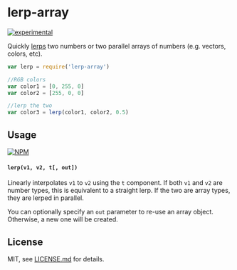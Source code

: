 # lerp-array

[![experimental](http://badges.github.io/stability-badges/dist/experimental.svg)](http://github.com/badges/stability-badges)

Quickly [lerps](https://nodei.co/npm/lerp-array/) two numbers or two parallel arrays of numbers (e.g. vectors, colors, etc). 

```js
var lerp = require('lerp-array')

//RGB colors
var color1 = [0, 255, 0]
var color2 = [255, 0, 0]

//lerp the two
var color3 = lerp(color1, color2, 0.5)
```

## Usage

[![NPM](https://nodei.co/npm/lerp-array.png)](https://nodei.co/npm/lerp-array/)

#### `lerp(v1, v2, t[, out])`

Linearly interpolates `v1` to `v2` using the `t` component. If both `v1` and `v2` are number types, this is equivalent to a straight lerp. If the two are array types, they are lerped in parallel. 

You can optionally specify an `out` parameter to re-use an array object. Otherwise, a new one will be created.

## License

MIT, see [LICENSE.md](http://github.com/mattdesl/lerp-array/blob/master/LICENSE.md) for details.
